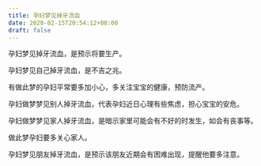 ```yaml
---
title: 孕妇梦见掉牙流血
date: 2020-02-15T20:54:12+08:00
draft: false
---
```


孕妇梦见掉牙流血，是预示将要生产。


孕妇梦见自己掉牙流血，是不吉之兆。

有做此梦的孕妇平常要多加小心，多关注宝宝的健康，预防流产。


孕妇做梦梦见别人掉牙流血，代表孕妇近日心理有些焦虑，担心宝宝的安危。


孕妇做梦梦见家人掉牙流血，是暗示家里可能会有不好的时发生，如会有丧事等。

做此梦孕妇要多关心家人。


孕妇梦见朋友掉牙流血，是预示该朋友近期会有困难出现，提醒他要多注意。

